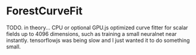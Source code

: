 # ForestCurveFit
TODO. in theory... CPU or optional GPU.js optimized curve fitter for scalar fields up to 4096 dimensions, such as training a small neuralnet near instantly. tensorflowjs was being slow and I just wanted it to do something small.

